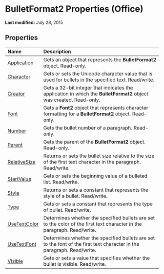 
# BulletFormat2 Properties (Office)

 **Last modified:** July 28, 2015


## Properties



|**Name**|**Description**|
|:-----|:-----|
| [Application](80cfd474-d7b2-bb07-d598-1f7906343dc3.md)|Gets an object that represents the  **BulletFormat2** object. Read-only.|
| [Character](1d482fdf-015d-01a5-8e57-5716308c4df2.md)|Gets or sets the Unicode character value that is used for bullets in the specified text. Read/write.|
| [Creator](e1f3d6e5-c40f-b1ae-5d71-de8b0857b498.md)|Gets a 32-bit integer that indicates the application in which the  **BulletFormat2** object was created. Read-only.|
| [Font](13ea8a0d-602f-5a30-73b5-9334349f041c.md)|Gets a  **Font2** object that represents character formatting for a **BulletFormat2** object. Read-only.|
| [Number](cc2f0439-9c8f-3fe0-03db-fb3ed99b48cb.md)|Gets the bullet number of a paragraph. Read-only.|
| [Parent](3a67cd1d-2b22-3c56-0f91-27738c90434b.md)|Gets the parent of the  **BulletFormat2** object. Read-only.|
| [RelativeSize](91c5b349-008a-b4bc-befb-1b8e188d7e2f.md)|Returns or sets the bullet size relative to the size of the first text character in the paragraph. Read/write.|
| [StartValue](21f1460f-7fe2-da2c-a5f7-9336ea4755a9.md)|Gets or sets the beginning value of a bulleted list. Read/write.|
| [Style](26ccbece-f520-6e9a-a6ba-a098ec9e44d2.md)|Returns or sets a constant that represents the style of a bullet. Read/write.|
| [Type](994b3307-70bc-90d1-2028-db30df8e7c63.md)|Gets or sets a constant that represents the type of bullet. Read/write.|
| [UseTextColor](c492ea74-9dfe-12cb-3ccd-500f674eb3f5.md)|Determines whether the specified bullets are set to the color of the first text character in the paragraph. Read/write.|
| [UseTextFont](2f4d7cc2-0832-0dd0-4b6a-47553a922505.md)|Determines whether the specified bullets are set to the font of the first text character in the paragraph. Read/write.|
| [Visible](3708c45b-8b3b-af99-58f0-2e695d6b0e74.md)|Gets or sets a value that specifies whether the bullet is visible. Read/write.|
